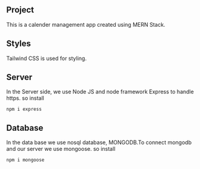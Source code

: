 ## Project

This is a calender management app created using MERN Stack.

## Styles

Tailwind CSS is used for styling.

## Server

In the Server side, we use Node JS and node framework Express to handle https. so install

```
npm i express
```

## Database

In the data base we use nosql database, MONGODB.To connect mongodb and our server we use mongoose. so install

```
npm i mongoose
```
